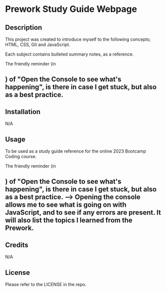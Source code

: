 # Prework Study Guide Webpage

## Description

This project was created to introduce myself to the following concepts; HTML, CSS, Git and JavaScript.

Each subject contains bulleted summary notes, as a reference.

The friendly reminder (in <h2>) of "Open the Console to see what's happening", is there in case I get stuck, but also as a best practice. 




## Installation

N/A

## Usage

To be used as a study guide reference for the online 2023 Bootcamp Coding course.

The friendly reminder (in <h2>) of "Open the Console to see what's happening", is there in case I get stuck, but also as a best practice. --> Opening the console allows me to see what is going on with JavaScript, and to see if any errors are present. It will also list the topics I learned from the Prework.


## Credits

N/A

## License

Please refer to the LICENSE in the repo.
